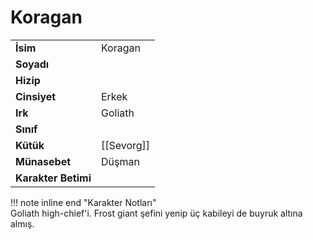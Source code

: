 # Koragan   
|  |  |  
|---|---|  
| **İsim** | Koragan |  
| **Soyadı** |  |  
| **Hizip** |  |  
| **Cinsiyet** | Erkek |  
| **Irk** | Goliath |  
| **Sınıf** |  |  
| **Kütük** | [[Sevorg]] |  
| **Münasebet** | Düşman |  
| **Karakter Betimi** |  |  
  
  
!!! note inline end "Karakter Notları"  
	Goliath high-chief'i. Frost giant şefini yenip üç kabileyi de buyruk altına almış.  
